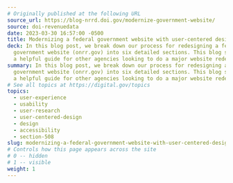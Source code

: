 ```yaml
---
# Originally published at the following URL
source_url: https://blog-nrrd.doi.gov/modernize-government-website/
source: doi-revenuedata
date: 2023-03-30 16:57:00 -0500
title: Modernizing a federal government website with user-centered design
deck: In this blog post, we break down our process for redesigning a federal
  government website (onrr.gov) into six detailed sections. This blog serves as
  a helpful guide for other agencies looking to do a major website redesign.
summary: In this blog post, we break down our process for redesigning a federal
  government website (onrr.gov) into six detailed sections. This blog serves as
  a helpful guide for other agencies looking to do a major website redesign.
# See all topics at https://digital.gov/topics
topics:
  - user-experience
  - usability
  - user-research
  - user-centered-design
  - design
  - accessibility
  - section-508
slug: modernizing-a-federal-government-website-with-user-centered-design
# Controls how this page appears across the site
# 0 -- hidden
# 1 -- visible
weight: 1
---
```

